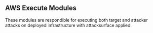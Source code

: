 ## AWS Execute Modules

These modules are respondible for executing both target and attacker attacks on deployed infrastructure with attacksurface applied.